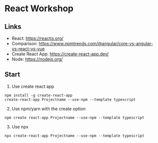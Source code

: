 # React Workshop

## Links

- React: https://reactjs.org/
- Comparison: https://www.npmtrends.com/@angular/core-vs-angular-vs-react-vs-vue
- Create React App: https://create-react-app.dev/
- Node: https://nodejs.org/

## Start

1. Use create react app

```
npm install -g create-react-app
create-react-app Projectname --use-npm --template typescript
```

2. Use npm/yarn with the create option

`npm create react-app Projectname --use-npm --template typescript`

3. Use npx

`npx create-react-app Projectname --use-npm --template typescript`
